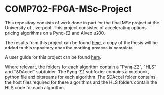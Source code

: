 # COMP702-FPGA-MSc-Project
This repository consists of work done in part for the final MSc project at the University of Liverpool. This project consisted of accelerating options pricing algorithms on a Pynq-Z2 and Alveo u200.

The results from this project can be found [here](https://github.com/mjcarter95/COMP702-FPGA-MSc-Project/tree/master/Results), a copy of the thesis will be added to this repository once the marking process is complete.

A user guide for this project can be found [here](https://github.com/mjcarter95/COMP702-FPGA-MSc-Project/blob/master/User%20Guide.pdf).

Where relevant, the folders for each algorithm contain a "Pynq-Z2", "HLS" and "SDAccel" subfolder. The Pynq-Z2 subfolder contains a notebook, python file and bitsreams for each algorithm. The SDAccel folder contains the host files required for these algorithms and the HLS folders contain the HLS code for each algorithm.